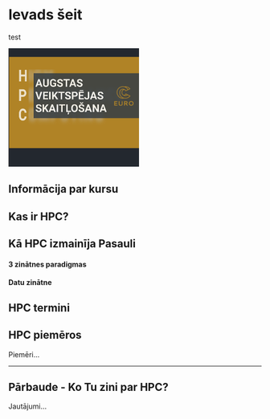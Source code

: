 # Ievads šeit

test 

![](https://github.com/viktorszagorskis/hpc-pamati/blob/main/pix/10/euro-cc-4-course.png?raw=true)

## Informācija par kursu

## Kas ir HPC?

## Kā HPC izmainīja Pasauli

#### 3 zinātnes paradigmas

#### Datu zinātne

## HPC termini

## HPC piemēros

Piemēri...

---

## Pārbaude - Ko Tu zini par HPC?

Jautājumi...
